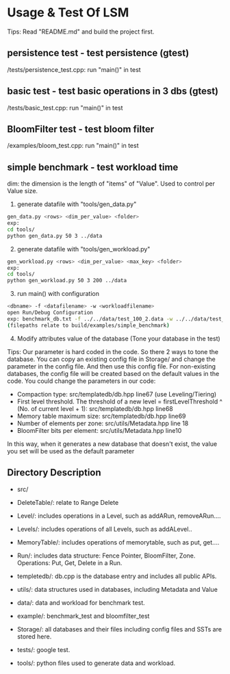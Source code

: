 # Usage & Test Of LSM
Tips: Read "README.md" and build the project first.
## persistence test - test persistence (gtest)
/tests/persistence_test.cpp: run "main()" in test
## basic test - test basic operations in 3 dbs  (gtest)
/tests/basic_test.cpp: run "main()" in test
## BloomFilter test - test bloom filter
/examples/bloom_test.cpp: run "main()" in test
## simple benchmark - test workload time
dim: the dimension is the length of "items" of "Value". Used to control per Value size.
1. generate datafile with "tools/gen_data.py"
```bash
gen_data.py <rows> <dim_per_value> <folder>
exp:
cd tools/
python gen_data.py 50 3 ../data
```
2. generate datafile with "tools/gen_workload.py"
```bash
gen_workload.py <rows> <dim_per_value> <max_key> <folder>
exp:
cd tools/
python gen_workload.py 50 3 200 ../data
```
3. run main() with configuration
```bash
<dbname> -f <datafilename> -w <workloadfilename>
open Run/Debug Configuration
exp: benchmark_db.txt -f ../../data/test_100_2.data -w ../../data/test_25_2_200.wl 
(filepaths relate to build/examples/simple_benchmark)
```

4. Modify attributes value of the database (Tone your database in the test)

Tips:
Our parameter is hard coded in the code. So there 2 ways to tone the database. You can copy an existing config file in Storage/ and change the parameter in the config file. And then use this config file.
For non-existing databases, the config file will be created based on the default values in the code. You could change the parameters in our code: 

- Compaction type: src/templatedb/db.hpp line67 (use Leveling/Tiering)
- First level threshold. The threshold of a new level = firstLevelThreshold ^ (No. of current level + 1): src/templatedb/db.hpp line68
- Memory table maximum size: src/templatedb/db.hpp line69 
- Number of elements per zone: src/utils/Metadata.hpp line 18 
- BloomFilter bits per element: src/utils/Metadata.hpp line10

In this way, when it generates a new database that doesn't exist, the value you set will be used as the default parameter

## Directory Description
- src/
- DeleteTable/: relate to Range Delete
- Level/: includes operations in a Level, such as addARun, removeARun....
- Levels/: includes operations of all Levels, such as addALevel..
- MemoryTable/: includes operations of memorytable, such as put, get....
- Run/: includes data structure: Fence Pointer, BloomFilter, Zone. Operations: Put, Get, Delete in a Run.
- templetedb/: db.cpp is the database entry and includes all public APIs.
- utils/: data structures used in databases, including Metadata and Value

- data/: data and workload for benchmark test.
- example/: benchmark_test and bloomfilter_test
- Storage/: all databases and their files including config files and SSTs are stored here.
- tests/: google test.
- tools/: python files used to generate data and workload.
